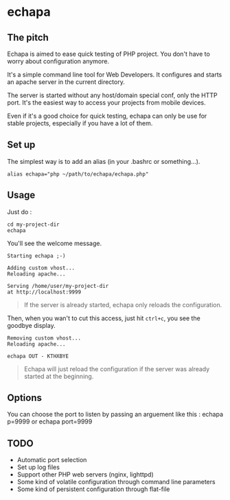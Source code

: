 echapa
======

The pitch
---------

Echapa is aimed to ease quick testing of PHP project. You don't have to worry about configuration anymore.

It's a simple command line tool for Web Developers. It configures and starts an apache server in the current directory.

The server is started without any host/domain special conf, only the HTTP port. It's the easiest way to access your projects from mobile devices.

Even if it's a good choice for quick testing, echapa can only be use for stable projects, especially if you have a lot of them.

Set up
------

The simplest way is to add an alias (in your .bashrc or something...).

```
alias echapa="php ~/path/to/echapa/echapa.php"
```

Usage
-----

Just do :

```
cd my-project-dir
echapa
```

You'll see the welcome message.

```
Starting echapa ;-)

Adding custom vhost...
Reloading apache...

Serving /home/user/my-project-dir
at http://localhost:9999
```

> If the server is already started, echapa only reloads the configuration.

Then, when you wan't to cut this access, just hit `ctrl+c`, you see the goodbye display.

```
Removing custom vhost...
Reloading apache...

echapa OUT - KTHXBYE
```

> Echapa will just reload the configuration if the server was already started at the beginning.

Options
-------
You can choose the port to listen by passing an arguement like this :
echapa p=9999
or
echapa port=9999

TODO
----

* Automatic port selection
* Set up log files
* Support other PHP web servers (nginx, lighttpd)
* Some kind of volatile configuration through command line parameters
* Some kind of persistent configuration through flat-file
